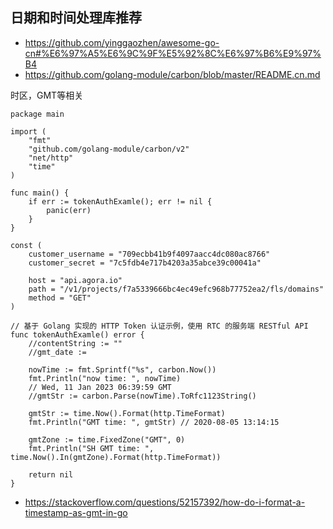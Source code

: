 ## 日期和时间处理库推荐
* https://github.com/yinggaozhen/awesome-go-cn#%E6%97%A5%E6%9C%9F%E5%92%8C%E6%97%B6%E9%97%B4
* https://github.com/golang-module/carbon/blob/master/README.cn.md

时区，GMT等相关
```
package main

import (
	"fmt"
	"github.com/golang-module/carbon/v2"
	"net/http"
	"time"
)

func main() {
	if err := tokenAuthExamle(); err != nil {
		panic(err)
	}
}

const (
	customer_username = "709ecbb41b9f4097aacc4dc080ac8766"
	customer_secret = "7c5fdb4e717b4203a35abce39c00041a"

	host = "api.agora.io"
	path = "/v1/projects/f7a5339666bc4ec49efc968b77752ea2/fls/domains"
	method = "GET"
)

// 基于 Golang 实现的 HTTP Token 认证示例，使用 RTC 的服务端 RESTful API
func tokenAuthExamle() error {
	//contentString := ""
	//gmt_date :=

	nowTime := fmt.Sprintf("%s", carbon.Now())
	fmt.Println("now time: ", nowTime)
	// Wed, 11 Jan 2023 06:39:59 GMT
	//gmtStr := carbon.Parse(nowTime).ToRfc1123String()

	gmtStr := time.Now().Format(http.TimeFormat)
	fmt.Println("GMT time: ", gmtStr) // 2020-08-05 13:14:15

	gmtZone := time.FixedZone("GMT", 0)
	fmt.Println("SH GMT time: ", time.Now().In(gmtZone).Format(http.TimeFormat))

	return nil
}
```
* https://stackoverflow.com/questions/52157392/how-do-i-format-a-timestamp-as-gmt-in-go

